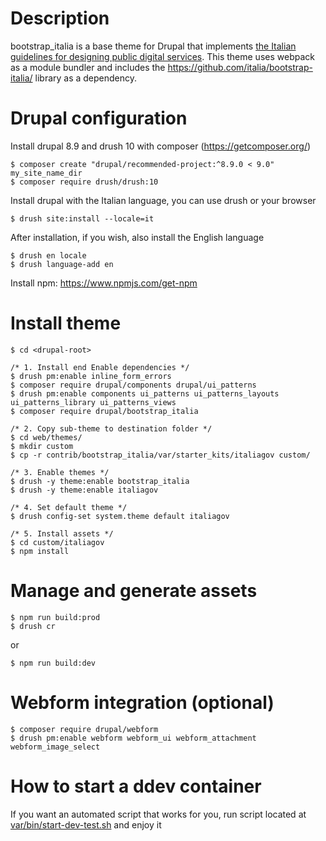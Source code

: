 # Description
bootstrap_italia is a base theme for Drupal that implements [the Italian guidelines for designing public digital services](https://docs.italia.it/italia/designers-italia/design-linee-guida-docs/).
This theme uses webpack as a module bundler and includes the https://github.com/italia/bootstrap-italia/ library as a dependency.

# Drupal configuration
Install drupal 8.9 and drush 10 with composer (https://getcomposer.org/)

    $ composer create "drupal/recommended-project:^8.9.0 < 9.0" my_site_name_dir
    $ composer require drush/drush:10

Install drupal with the Italian language, you can use drush or your browser

    $ drush site:install --locale=it

After installation, if you wish, also install the English language

    $ drush en locale
    $ drush language-add en

Install npm: https://www.npmjs.com/get-npm

# Install theme
    $ cd <drupal-root>

    /* 1. Install end Enable dependencies */
    $ drush pm:enable inline_form_errors
    $ composer require drupal/components drupal/ui_patterns
    $ drush pm:enable components ui_patterns ui_patterns_layouts ui_patterns_library ui_patterns_views
    $ composer require drupal/bootstrap_italia

    /* 2. Copy sub-theme to destination folder */
    $ cd web/themes/
    $ mkdir custom
    $ cp -r contrib/bootstrap_italia/var/starter_kits/italiagov custom/

    /* 3. Enable themes */
    $ drush -y theme:enable bootstrap_italia
    $ drush -y theme:enable italiagov

    /* 4. Set default theme */
    $ drush config-set system.theme default italiagov

    /* 5. Install assets */
    $ cd custom/italiagov
    $ npm install

# Manage and generate assets
    $ npm run build:prod
    $ drush cr

or

    $ npm run build:dev

# Webform integration (optional)
    $ composer require drupal/webform
    $ drush pm:enable webform webform_ui webform_attachment webform_image_select

# How to start a ddev container
If you want an automated script that works for you, run script located at [var/bin/start-dev-test.sh](https://git.drupalcode.org/project/bootstrap_italia/-/tree/8.x-0.x/var/bin/start-dev-test.sh) and enjoy it
